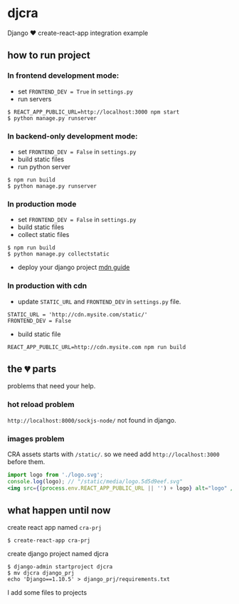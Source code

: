 # djcra
Django :heart: create-react-app integration example

## how to run project

### In frontend development mode:
* set `FRONTEND_DEV = True` in `settings.py`
* run servers
```
$ REACT_APP_PUBLIC_URL=http://localhost:3000 npm start
$ python manage.py runserver
```

### In backend-only development mode:
* set `FRONTEND_DEV = False` in `settings.py`
* build static files
* run python server
```
$ npm run build
$ python manage.py runserver
```
### In production mode
* set `FRONTEND_DEV = False` in `settings.py`
* build static files
* collect static files
```
$ npm run build
$ python manage.py collectstatic
```
* deploy your django project [mdn guide](https://developer.mozilla.org/en-US/docs/Learn/Server-side/Django/Deployment)

### In production with cdn
* update `STATIC_URL` and `FRONTEND_DEV` in `settings.py` file. 
```
STATIC_URL = 'http://cdn.mysite.com/static/'
FRONTEND_DEV = False
```
* build static file
```
REACT_APP_PUBLIC_URL=http://cdn.mysite.com npm run build
```

## the :broken_heart: parts
problems that need your help.

### hot reload problem
`http://localhost:8000/sockjs-node/` not found in django.

### images problem
CRA assets starts with `/static/`. so we need add `http://localhost:3000` before them.
```jsx
import logo from './logo.svg';
console.log(logo); // "/static/media/logo.5d5d9eef.svg"
<img src={(process.env.REACT_APP_PUBLIC_URL || '') + logo} alt="logo" />
```

## what happen until now

create react app named `cra-prj`
```
$ create-react-app cra-prj
```

create django project named djcra
```
$ django-admin startproject djcra
$ mv djcra django_prj
echo 'Django==1.10.5' > django_prj/requirements.txt
```

I add some files to projects